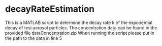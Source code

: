 # decayRateEstimation
This is a MATLAB script to determine the decay rate k of the exponential decay of test aerosol particles. The concentration data can be found in the provided file dataConcentration.zip
When running the script please put in the path to the data in line 5

